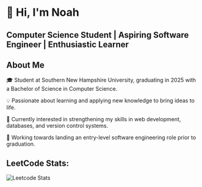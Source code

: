 # 👋 Hi, I'm Noah

## Computer Science Student | Aspiring Software Engineer | Enthusiastic Learner

## About Me

🎓 Student at Southern New Hampshire University, graduating in 2025 with a Bachelor of Science in Computer Science.

💡 Passionate about learning and applying new knowledge to bring ideas to life.

🔎 Currently interested in strengthening my skills in web development, databases, and version control systems.

🚀 Working towards landing an entry-level software engineering role prior to graduation.

## LeetCode Stats:
![Leetcode Stats](https://leetcard.jacoblin.cool/NFig03?theme=dark&font=JetBrains%20Mono)

